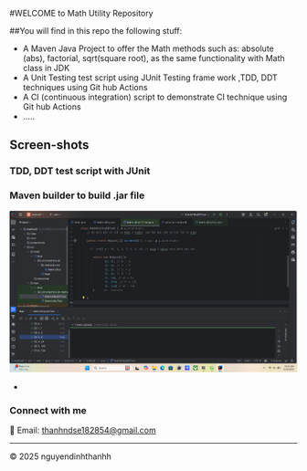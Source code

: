 #WELCOME to Math Utility Repository

##You will find in this repo the following stuff:
- A Maven Java Project to offer the Math methods such as: absolute (abs), factorial, sqrt(square root), as the same functionality with Math class in JDK
- A Unit Testing test script using JUnit Testing frame work ,TDD, DDT techniques using Git hub Actions
- A CI (continuous integration) script to demonstrate CI technique using Git hub Actions
- …..
## Screen-shots

### TDD, DDT test script with JUnit


### Maven builder to build .jar file
![TDDMDDT with JUnit](https://github.com/nguyendinhthanhh/mathutil/blob/main/screenshots/JUnit%20with%20TDD%20DDT.png)

- 
### Connect with me  
📧 Email: [thanhndse182854@gmail.com](mailto:thanhndse182854@gmail.com)

---

&copy; 2025 nguyendinhthanhh
